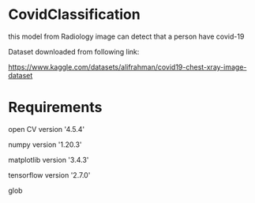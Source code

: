 # CovidClassification

this model  from Radiology image can detect that a person have covid-19 

Dataset downloaded from following link:

https://www.kaggle.com/datasets/alifrahman/covid19-chest-xray-image-dataset

# Requirements

open CV version '4.5.4'

numpy version '1.20.3'

matplotlib version '3.4.3'

tensorflow version '2.7.0'

glob
